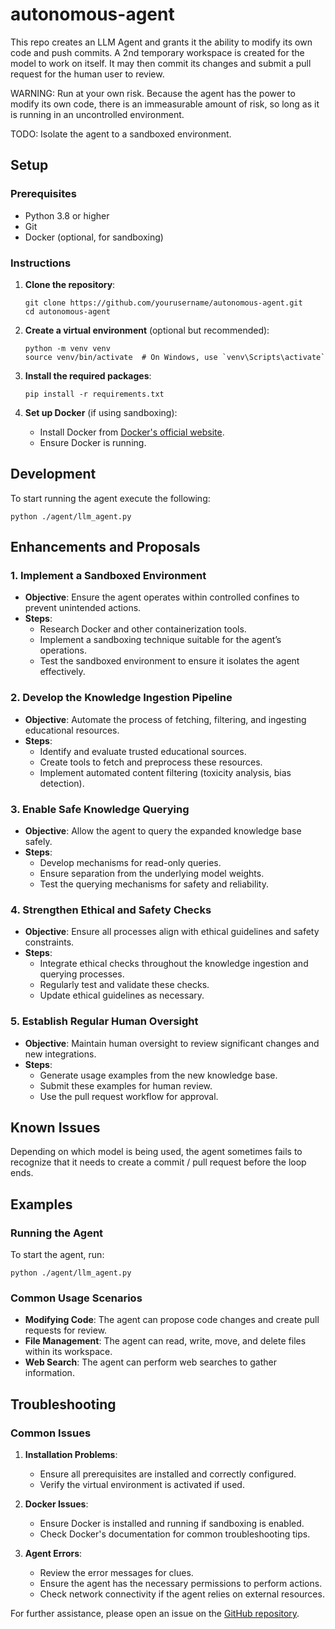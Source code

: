 # autonomous-agent

This repo creates an LLM Agent and grants it the ability to modify its own code and push commits. A 2nd temporary workspace is created for the model to work on itself. It may then commit its changes and submit a pull request for the human user to review.

WARNING: Run at your own risk. Because the agent has the power to modify its own code, there is an immeasurable amount of risk, so long as it is running in an uncontrolled environment.

TODO: Isolate the agent to a sandboxed environment.


## Setup

### Prerequisites

- Python 3.8 or higher
- Git
- Docker (optional, for sandboxing)

### Instructions

1. **Clone the repository**:
   ```
   git clone https://github.com/yourusername/autonomous-agent.git
   cd autonomous-agent
   ```

2. **Create a virtual environment** (optional but recommended):
   ```
   python -m venv venv
   source venv/bin/activate  # On Windows, use `venv\Scripts\activate`
   ```

3. **Install the required packages**:
   ```
   pip install -r requirements.txt
   ```

4. **Set up Docker** (if using sandboxing):
   - Install Docker from [Docker's official website](https://www.docker.com/get-started).
   - Ensure Docker is running.

## Development

To start running the agent execute the following:

```
python ./agent/llm_agent.py
```

## Enhancements and Proposals

### 1. Implement a Sandboxed Environment
- **Objective**: Ensure the agent operates within controlled confines to prevent unintended actions.
- **Steps**:
  - Research Docker and other containerization tools.
  - Implement a sandboxing technique suitable for the agent’s operations.
  - Test the sandboxed environment to ensure it isolates the agent effectively.

### 2. Develop the Knowledge Ingestion Pipeline
- **Objective**: Automate the process of fetching, filtering, and ingesting educational resources.
- **Steps**:
  - Identify and evaluate trusted educational sources.
  - Create tools to fetch and preprocess these resources.
  - Implement automated content filtering (toxicity analysis, bias detection).

### 3. Enable Safe Knowledge Querying
- **Objective**: Allow the agent to query the expanded knowledge base safely.
- **Steps**:
  - Develop mechanisms for read-only queries.
  - Ensure separation from the underlying model weights.
  - Test the querying mechanisms for safety and reliability.

### 4. Strengthen Ethical and Safety Checks
- **Objective**: Ensure all processes align with ethical guidelines and safety constraints.
- **Steps**:
  - Integrate ethical checks throughout the knowledge ingestion and querying processes.
  - Regularly test and validate these checks.
  - Update ethical guidelines as necessary.

### 5. Establish Regular Human Oversight
- **Objective**: Maintain human oversight to review significant changes and new integrations.
- **Steps**:
  - Generate usage examples from the new knowledge base.
  - Submit these examples for human review.
  - Use the pull request workflow for approval.

## Known Issues

Depending on which model is being used, the agent sometimes fails to recognize that it needs to create a commit / pull request before the loop ends.

## Examples

### Running the Agent
To start the agent, run:
```
python ./agent/llm_agent.py
```

### Common Usage Scenarios
- **Modifying Code**: The agent can propose code changes and create pull requests for review.
- **File Management**: The agent can read, write, move, and delete files within its workspace.
- **Web Search**: The agent can perform web searches to gather information.

## Troubleshooting

### Common Issues

1. **Installation Problems**:
   - Ensure all prerequisites are installed and correctly configured.
   - Verify the virtual environment is activated if used.

2. **Docker Issues**:
   - Ensure Docker is installed and running if sandboxing is enabled.
   - Check Docker's documentation for common troubleshooting tips.

3. **Agent Errors**:
   - Review the error messages for clues.
   - Ensure the agent has the necessary permissions to perform actions.
   - Check network connectivity if the agent relies on external resources.

For further assistance, please open an issue on the [GitHub repository](https://github.com/yourusername/autonomous-agent/issues).
